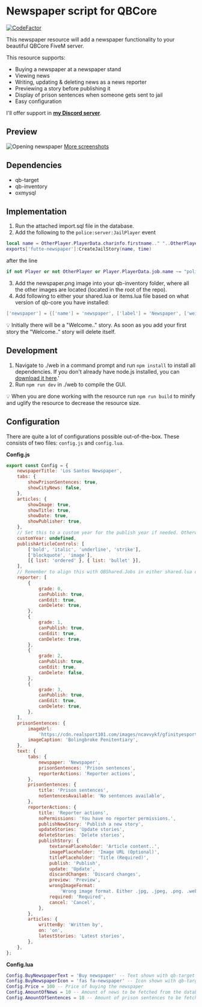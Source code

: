 # Newspaper script for QBCore

[![CodeFactor](https://www.codefactor.io/repository/github/xfutte/futte-newspaper/badge)](https://www.codefactor.io/repository/github/xfutte/futte-newspaper)

This newspaper resource will add a newspaper functionality to your beautiful QBCore FiveM server.

This resource supports:

- Buying a newspaper at a newspaper stand
- Viewing news
- Writing, updating & deleting news as a news reporter
- Previewing a story before publishing it
- Display of prison sentences when someone gets sent to jail
- Easy configuration

I'll offer support in **[my Discord server](https://discord.gg/R7MMSsZJ8r)**.

## Preview
![Opening newspaper](https://user-images.githubusercontent.com/6727484/194955635-6e1df61d-6b40-41b4-a20c-ac291cff056d.png)
[More screenshots](https://imgur.com/a/6Pk5l41)

## Dependencies
- qb-target
- qb-inventory
- oxmysql

## Implementation
1. Run the attached import.sql file in the database.
2. Add the following to the `police:server:JailPlayer` event 
```lua
local name = OtherPlayer.PlayerData.charinfo.firstname.." "..OtherPlayer.PlayerData.charinfo.lastname
exports['futte-newspaper']:CreateJailStory(name, time)
```
after the line
```lua
if not Player or not OtherPlayer or Player.PlayerData.job.name ~= "police" then return end
```
3. Add the newspaper.png image into your qb-inventory folder, where all the other images are located (located in the root of the repo).
4. Add following to either your shared.lua or items.lua file based on what version of qb-core you have installed:
```lua
['newspaper'] = {['name'] = 'newspaper', ['label'] = 'Newspaper', ['weight'] = 10, ['type'] = 'item', ['image'] = 'newspaper.png', ['unique'] = false , ['useable'] = true, ['shouldClose'] = true, ['combinable'] = nil, ['description'] = 'Los Santos Newspaper'},
```
:bulb: Initially there will be a "Welcome.." story. As soon as you add your first story the "Welcome.." story will delete itself.

## Development

1. Navigate to ./web in a command prompt and run `npm install` to install all dependencies. If you don't already have node.js installed, you can [download it here](https://nodejs.org/en/download/).'
2. Run `npm run dev` in ./web to compile the GUI.

:bulb: When you are done working with the resource run `npm run build` to minify and uglify the resource to decrease the resource size.

## Configuration

There are quite a lot of configurations possible out-of-the-box. These consists of two files: `config.js` and `config.lua`.

**Config.js**
```js
export const Config = {
	newspaperTitle: 'Los Santos Newspaper',
	tabs: {
		showPrisonSentences: true,
		showCityNews: false,
	},
	articles: {
		showImage: true,
		showTitle: true,
		showDate: true,
		showPublisher: true,
	},
	// Set this to a custom year for the publish year if needed. Otherwise it will use the current date
	customYear: undefined,
	publishArticleControls: [
		['bold', 'italic', 'underline', 'strike'],
		['blockquote', 'image'],
		[{ list: 'ordered' }, { list: 'bullet' }],
	],
	// Remember to align this with QBShared.Jobs in either shared.lua or jobs.lua (based on what version of qb-core you are using)
	reporter: [
		{
			grade: 0,
			canPublish: true,
			canEdit: true,
			canDelete: true,
		},
		{
			grade: 1,
			canPublish: true,
			canEdit: true,
			canDelete: true,
		},
		{
			grade: 2,
			canPublish: true,
			canEdit: true,
			canDelete: false,
		},
		{
			grade: 3,
			canPublish: true,
			canEdit: true,
			canDelete: true,
		},
	],
	prisonSentences: {
		imageUrl:
			'https://cdn.realsport101.com/images/ncavvykf/gfinityesports/94d9c2c9e240b6b4e792a705ead0a0d188c1af47-808x455.png?w=686&h=386&auto=format',
		imageCaption: 'Bolingbroke Penitentiary',
	},
	text: {
		tabs: {
			newspaper: 'Newspaper',
			prisonSentences: 'Prison sentences',
			reporterActions: 'Reporter actions',
		},
		prisonSentences: {
			title: 'Prison sentences',
			noSentencesAvailable: 'No sentences available',
		},
		reporterActions: {
			title: 'Reporter actions',
			noPermissions: 'You have no reporter permissions.',
			publishNewStory: 'Publish a new story',
			updateStories: 'Update stories',
			deleteStories: 'Delete stories',
			publishStory: {
				textareaPlaceholder: 'Article content..',
				imagePlaceholder: 'Image URL (Optional)',
				titlePlaceholder: 'Title (Required)',
				publish: 'Publish',
				update: 'Update',
				discardChanges: 'Discard changes',
				preview: 'Preview',
				wrongImageFormat:
					'Wrong image format. Either .jpg, .jpeg, .png. .webp, .avif, .gif, or .svg expected',
				required: 'Required',
				cancel: 'Cancel',
			},
		},
		articles: {
			writtenBy: 'Written by',
			on: 'on',
			latestStories: 'Latest stories',
		},
	},
};
```

**Config.lua**
```lua
Config.BuyNewspaperText = 'Buy newspaper' -- Text shown with qb-target
Config.BuyNewspaperIcon = 'fas fa-newspaper' -- Icon shown with qb-target
Config.Price = 100 -- Price of buying the newspaper
Config.AmountOfNews = 10 -- Amount of news to be fetched from the database
Config.AmountOfSentences = 10 -- Amount of prison sentences to be fetched from the database
```

